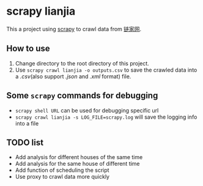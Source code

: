 # scrapy lianjia
This a project using [scrapy][scrapy_web] to crawl data from [链家网][lianjia_web].

## How to use
1. Change directory to the root directory of this project.
2. Use `scrapy crawl lianjia -o outputs.csv` to save the crawled data into a *.csv*(also support *.json* and *.xml* format) file.

## Some `scrapy` commands for debugging
- `scrapy shell URL` can be used for debugging specific url
- `scrapy crawl lianjia -s LOG_FILE=scrapy.log` will save the logging info into a file

## TODO list
- Add analysis for different houses of the same time
- Add analysis for the same house of different time
- Add function of scheduling the script
- Use proxy to crawl data more quickly


[scrapy_web]: <http://scrapy.org/>
[lianjia_web]: <http://sh.lianjia.com/ershoufang>
